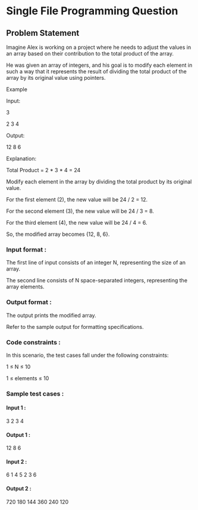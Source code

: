 # Single File Programming Question

## Problem Statement

Imagine Alex is working on a project where he needs to adjust the values in an array based on their contribution to the total product of the array.

He was given an array of integers, and his goal is to modify each element in such a way that it represents the result of dividing the total product of the array by its original value using pointers.

Example

Input:

3

2 3 4

Output:

12 8 6

Explanation:

Total Product = 2 * 3 * 4 = 24

Modify each element in the array by dividing the total product by its original value.

For the first element (2), the new value will be 24 / 2 = 12.

For the second element (3), the new value will be 24 / 3 = 8.

For the third element (4), the new value will be 24 / 4 = 6.

So, the modified array becomes {12, 8, 6}.

### Input format :

The first line of input consists of an integer N, representing the size of an array.

The second line consists of N space-separated integers, representing the array elements.

### Output format :

The output prints the modified array.

Refer to the sample output for formatting specifications.

### Code constraints :

In this scenario, the test cases fall under the following constraints:

1 ≤ N ≤ 10

1 ≤ elements ≤ 10

### Sample test cases :

#### Input 1 :

3
2 3 4

#### Output 1 :

12 8 6

#### Input 2 :

6
1 4 5 2 3 6

#### Output 2 :

720 180 144 360 240 120
